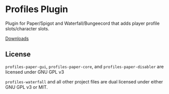 Profiles Plugin
===

Plugin for Paper/Spigot and Waterfall/Bungeecord that adds player profile slots/character slots.

[Downloads](https://github.com/C2D03041/profiles-plugin/releases)

License
---

`profiles-paper-gui`, `profiles-paper-core`, and `profiles-paper-disabler` are licensed under GNU GPL v3

`profiles-waterfall` and all other project files are dual licensed under either GNU GPL v3 or MIT.

